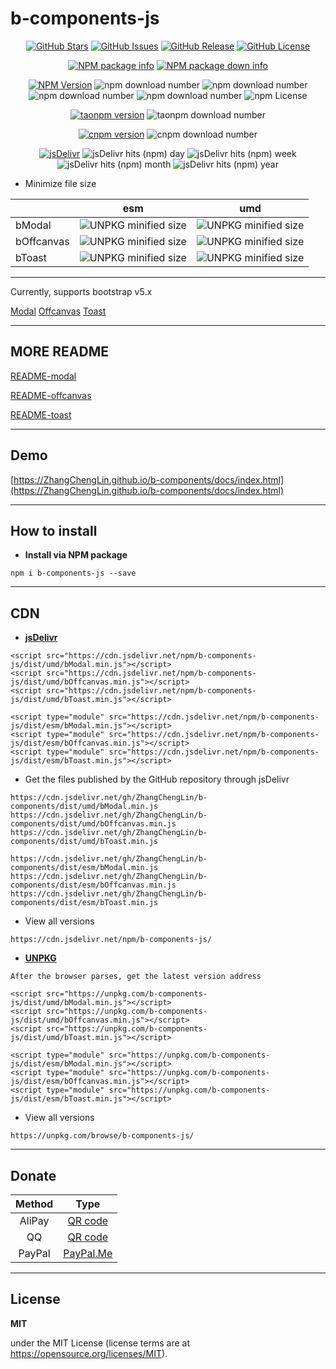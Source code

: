 # b-components-js

<p align="center">
<a href="https://github.com/ZhangChengLin/b-components" target="_blank"><img alt="GitHub Stars" title="GitHub Stars" src="https://img.shields.io/github/stars/ZhangChengLin/b-components.svg?style=social"></a>
<a href="https://github.com/ZhangChengLin/b-components/issues" target="_blank"><img alt="GitHub Issues" title="GitHub Issues" src="https://img.shields.io/github/issues/ZhangChengLin/b-components.svg"></a>
<a href="https://github.com/ZhangChengLin/b-components/releases" target="_blank"><img alt="GitHub Release" title="GitHub Release" src="https://img.shields.io/github/release/ZhangChengLin/b-components.svg"></a>
<a href="https://github.com/ZhangChengLin/b-components/blob/master/LICENSE" target="_blank"><img alt="GitHub License" title="GitHub License" src="https://img.shields.io/github/license/ZhangChengLin/b-components.svg"></a>
</p>

<p align="center">
<a href="https://nodei.co/npm/b-components-js" target="_blank" title="NPM package info"><img src="https://nodei.co/npm/b-components-js.png?downloads=true&downloadRank=true&stars=true&compact=false&mini=false" alt="NPM package info" title="NPM package info"></a>
<a href="https://nodei.co/npm/b-components-js/" title="NPM package down info"><img src="https://nodei.co/npm-dl/b-components-js.png?months=12&height=2" alt="NPM package down info" title="NPM package down info"></a>
</p>

<p align="center">
<a href="https://www.npmjs.com/package/b-components-js" target="_blank"><img alt="NPM Version" title="NPM Package" src="https://img.shields.io/npm/v/b-components-js.svg"></a>
<img alt="npm download number" src="https://img.shields.io/npm/dt/b-components-js.svg">
<img alt="npm download number" src="https://img.shields.io/npm/dy/b-components-js.svg">
<img alt="npm download number" src="https://img.shields.io/npm/dm/b-components-js.svg">
<img alt="npm download number" src="https://img.shields.io/npm/dw/b-components-js.svg">
<img alt="npm License" src="https://img.shields.io/npm/l/b-components-js.svg">
</p>

<p align="center">
<a href="https://npm.taobao.org/package/b-components-js" target="_blank" title="taonpm version"><img src="https://npm.taobao.org/badge/v/b-components-js.svg" alt="taonpm version" title="taonpm version"></a>
<img src="https://npm.taobao.org/badge/d/b-components-js.svg" alt="taonpm download number">
</p>

<p align="center">
<a href="https://cnpmjs.org/package/b-components-js" target="_blank" title="cnpm version"><img src="https://cnpmjs.org/badge/v/b-components-js.svg" alt="cnpm version" title="cnpm version"></a>
<img src="https://cnpmjs.org/badge/d/b-components-js.svg" alt="cnpm download number">
</p>

<p align="center">
<a href="https://www.jsdelivr.com/package/npm/b-components-js" target="_blank" title="jsDelivr"><img src="https://img.shields.io/badge/jsDelivr-jsDelivr-orange.svg" alt="jsDelivr" title="jsDelivr"></a>
<img src="https://img.shields.io/jsdelivr/npm/hd/b-components-js.svg" alt="jsDelivr hits (npm) day" title="jsDelivr hits (npm) day">
<img src="https://img.shields.io/jsdelivr/npm/hw/b-components-js.svg" alt="jsDelivr hits (npm) week" title="jsDelivr hits (npm) week">
<img src="https://img.shields.io/jsdelivr/npm/hm/b-components-js.svg" alt="jsDelivr hits (npm) month" title="jsDelivr hits (npm) month">
<img src="https://img.shields.io/jsdelivr/npm/hy/b-components-js.svg" alt="jsDelivr hits (npm) year" title="jsDelivr hits (npm) year">
</p>


- Minimize file size

|            |                                                                               esm                                                                                |                                                                               umd                                                                                |
|:-----------|:----------------------------------------------------------------------------------------------------------------------------------------------------------------:|:----------------------------------------------------------------------------------------------------------------------------------------------------------------:|
| bModal     |   <img src="https://badgen.net/badgesize/normal/https/unpkg.com/b-components-js/dist/esm/bModal.min.js" alt="UNPKG minified size" title="UNPKG minified size">   |   <img src="https://badgen.net/badgesize/normal/https/unpkg.com/b-components-js/dist/umd/bModal.min.js" alt="UNPKG minified size" title="UNPKG minified size">   |
| bOffcanvas | <img src="https://badgen.net/badgesize/normal/https/unpkg.com/b-components-js/dist/esm/bOffcanvas.min.js" alt="UNPKG minified size" title="UNPKG minified size"> | <img src="https://badgen.net/badgesize/normal/https/unpkg.com/b-components-js/dist/umd/bOffcanvas.min.js" alt="UNPKG minified size" title="UNPKG minified size"> |
| bToast     |   <img src="https://badgen.net/badgesize/normal/https/unpkg.com/b-components-js/dist/esm/bToast.min.js" alt="UNPKG minified size" title="UNPKG minified size">   |   <img src="https://badgen.net/badgesize/normal/https/unpkg.com/b-components-js/dist/umd/bToast.min.js" alt="UNPKG minified size" title="UNPKG minified size">   |


---


Currently, supports bootstrap v5.x

[Modal](https://getbootstrap.com/docs/5.1/components/modal/)
[Offcanvas](https://getbootstrap.com/docs/5.1/components/offcanvas/)
[Toast](https://getbootstrap.com/docs/5.1/components/toasts/)

---

## MORE README

[README-modal](/docs/readme/modal.md)

[README-offcanvas](/docs/readme/offcanvas.md)

[README-toast](/docs/readme/toast.md)


---

## Demo

[https://ZhangChengLin.github.io/b-components/docs/index.html](https://ZhangChengLin.github.io/b-components/docs/index.html)

---

## How to install

- **Install via NPM package**

```
npm i b-components-js --save
```

---

## CDN

- **[jsDelivr](https://www.jsdelivr.com/package/npm/b-components-js)**

```
<script src="https://cdn.jsdelivr.net/npm/b-components-js/dist/umd/bModal.min.js"></script>
<script src="https://cdn.jsdelivr.net/npm/b-components-js/dist/umd/bOffcanvas.min.js"></script>
<script src="https://cdn.jsdelivr.net/npm/b-components-js/dist/umd/bToast.min.js"></script>

<script type="module" src="https://cdn.jsdelivr.net/npm/b-components-js/dist/esm/bModal.min.js"></script>
<script type="module" src="https://cdn.jsdelivr.net/npm/b-components-js/dist/esm/bOffcanvas.min.js"></script>
<script type="module" src="https://cdn.jsdelivr.net/npm/b-components-js/dist/esm/bToast.min.js"></script>
```

- Get the files published by the GitHub repository through jsDelivr

```
https://cdn.jsdelivr.net/gh/ZhangChengLin/b-components/dist/umd/bModal.min.js
https://cdn.jsdelivr.net/gh/ZhangChengLin/b-components/dist/umd/bOffcanvas.min.js
https://cdn.jsdelivr.net/gh/ZhangChengLin/b-components/dist/umd/bToast.min.js

https://cdn.jsdelivr.net/gh/ZhangChengLin/b-components/dist/esm/bModal.min.js
https://cdn.jsdelivr.net/gh/ZhangChengLin/b-components/dist/esm/bOffcanvas.min.js
https://cdn.jsdelivr.net/gh/ZhangChengLin/b-components/dist/esm/bToast.min.js
```

- View all versions

```
https://cdn.jsdelivr.net/npm/b-components-js/
```

- **[UNPKG](https://unpkg.com/browse/b-components-js/)**

`After the browser parses, get the latest version address`

```
<script src="https://unpkg.com/b-components-js/dist/umd/bModal.min.js"></script>
<script src="https://unpkg.com/b-components-js/dist/umd/bOffcanvas.min.js"></script>
<script src="https://unpkg.com/b-components-js/dist/umd/bToast.min.js"></script>

<script type="module" src="https://unpkg.com/b-components-js/dist/esm/bModal.min.js"></script>
<script type="module" src="https://unpkg.com/b-components-js/dist/esm/bOffcanvas.min.js"></script>
<script type="module" src="https://unpkg.com/b-components-js/dist/esm/bToast.min.js"></script>
```

- View all versions

```
https://unpkg.com/browse/b-components-js/
```


---

## Donate

|   Method   |                              Type                               |
|:----------:|:---------------------------------------------------------------:|
|   AliPay   | [QR code](https://ZhangChengLin.github.io/image/pay-alipay.jpg) |
|     QQ     |   [QR code](https://ZhangChengLin.github.io/image/pay-qq.png)   |
|   PayPal   |        [PayPal.Me](https://www.paypal.me/ZhangChengLin)         |

---

## License

**MIT**

under the MIT License (license terms are at https://opensource.org/licenses/MIT).


